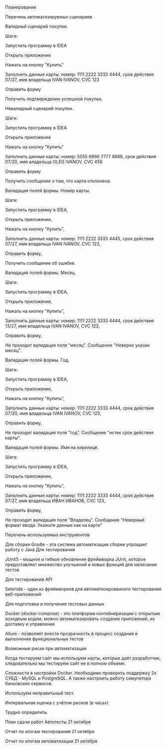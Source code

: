 Планирование

Перечень автоматизируемых сценариев

Валидный сценарий покупки.

Шаги:

Запустить программу в IDEA

Открыть приложение

Нажать на кнопку "Купить"

Заполнить данные карты: номер: 1111 2222 3333 4444, срок действия 07/27, имя владельца IVAN IVANOV, CVC 123

Оправить форму

Получить подтверждение успешной покупки.

Невалидный сценарий покупки.

Шаги:

Запустить программу в IDEA

Открыть приложение

Нажать на кнопку "Купить"

Заполнить данные карты: номер: 5555 6666 7777 8888, срок действия 07/20, имя владельца OLEG IVANOV, CVC 456

Оправить форму

Получить сообщение о том, что карта отклонена.

Валидация полей формы. Номер карты.

Шаги:

Запустить программу в IDEA, 

Открыть приложение,

Нажать на кнопку "Купить",

Заполнить данные карты: номер: 1111 2222 3333 4445, срок действия 07/27, имя владельца IVAN IVANOV, CVC 123,

Оправить форму,

Получить сообщение об ошибке.

Валидация полей формы. Месяц.

Шаги:

Запустить программу в IDEA,

Открыть приложение,

Нажать на кнопку "Купить",

Заполнить данные карты: номер: 1111 2222 3333 4444, срок действия 13/27, имя владельца IVAN IVANOV, CVC 123,

Оправить форму,

Не проходит валидация поля "месяц". Сообщение "Неверно указан месяц".

Валидация полей формы. Год.

Шаги:

Запустить программу в IDEA,

Открыть приложение,

Нажать на кнопку "Купить",

Заполнить данные карты: номер: 1111 2222 3333 4444, срок действия 07/20, имя владельца IVAN IVANOV, CVC 123,

Оправить форму,

Не проходит валидация поля "год". Сообщение "истек срок действия карты".

Валидация полей формы. Имя на кирилице.

Шаги:

Запустить программу в IDEA,

Открыть приложение,

Нажать на кнопку "Купить",

Заполнить данные карты: номер: 1111 2222 3333 4444, срок действия 07/27, имя владельца ИВАН ИВАНОВ, CVC 123,

Оправить форму,

Не проходит валидация поля "Владелец". Сообщение "Неверный формат ввода. Укажите данные как на карте"

Перечень используемых инструментов

Для сборки
Gradle - эта система автоматизации сборки упрощает работу с Java 
Для тестирования

JUnit5 - мощное и гибкое обновление фреймворка JUnit, которое предоставляет множество улучшений и новых функций для написания тестов

Для тестирования API

Selenide - один из фреймворков для автоматизированного тестирования веб-приложений

Для подготовки и получения тестовых данных

Docker (docker-compose) - это платформа контейнеризации с открытым исходным кодом, можно автоматизировать создание приложений, их доставку и управление

Allure - позволяет внести прозрачность в процесс создания и выполнения функциональных тестов


Возможные риски при автоматизации

Когда тестируем сайт мы используем карты, которые даёт разработчик, следовательно мы тестируем сайт не в полном объеме.

Сложности в настройки Docker. Необходимо проверить поддержку 2х СУБД - MySQL и PostgreSQL. А также настроить работу симулятора банковских сервисов.

Используем неправитьный тест.

Интервальная оценка с учётом рисков (в часах)

Трудно определить.

План сдачи работ
Автотесты
21 октября

Отчет по итогам тестирования
21 октября

Отчет по итогам автоматизации
21 октября
